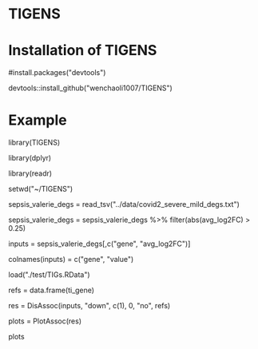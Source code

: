 # TIGENS

# Installation of TIGENS
#install.packages("devtools")

devtools::install_github("wenchaoli1007/TIGENS")




# Example

library(TIGENS)

library(dplyr)

library(readr)


setwd("~/TIGENS")


sepsis_valerie_degs = read_tsv("../data/covid2_severe_mild_degs.txt")

sepsis_valerie_degs = sepsis_valerie_degs %>% filter(abs(avg_log2FC) > 0.25)


inputs = sepsis_valerie_degs[,c("gene", "avg_log2FC")]

colnames(inputs) = c("gene", "value")

load("./test/TIGs.RData")


refs = data.frame(ti_gene)

res = DisAssoc(inputs, "down", c(1), 0, "no", refs)


plots = PlotAssoc(res)

plots
